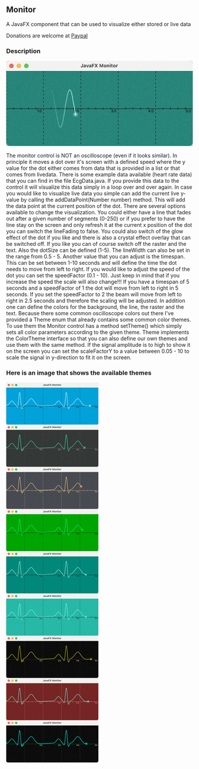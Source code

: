 ## Monitor
A JavaFX component that can be used to visualize either stored or live data

Donations are welcome at [Paypal](https://paypal.me/hans0l0)

### Description
![Overview](https://github.com/HanSolo/monitor/raw/main/monitorBig.jpg)

The monitor control is NOT an oscilloscope (even if it looks similar). In principle it moves a dot
over it's screen with a defined speed where the y value for the dot either comes from data that is
provided in a list or that comes from livedata.
There is some example data available (heart rate data) that you can find in the file EcgData.java.
If you provide this data to the control it will visualize this data simply in a loop over and over again.
In case you would like to visualize live data you simple can add the current live y-value by calling
the addDataPoint(Number number) method. This will add the data point at the current position of the dot.
There are several options available to change the visualization.
You could either have a line that fades out after a given number of segments (0-250) or if you prefer
to have the line stay on the screen and only refresh it at the current x position of the dot you can
switch the lineFading to false.
You could also switch of the glow effect of the dot if you like and there is also a crystal effect
overlay that can be switched off.
If you like you can of course switch off the raster and the text. Also the dotSize can be defined (1-5).
The lineWidth can also be set in the range from 0.5 - 5.
Another value that you can adjust is the timespan. This can be set between 1-10 seconds and will define
the time the dot needs to move from left to right.
If you would like to adjust the speed of the dot you can set the speedFactor (0.1 - 10).
Just keep in mind that if you increase the speed the scale will also change!!!
If you have a timespan of 5 seconds and a speedFactor of 1 the dot will move from left to right
in 5 seconds. If you set the speedFactor to 2 the beam will move from left to right in 2.5 seconds
and therefore the scaling will be adjusted.
In addition one can define the colors for the background, the line, the raster and the text.
Because there some common oscilloscope colors out there I've provided a Theme enum that already contains
some common color themes. To use them the Monitor control has a method setTheme() which simply sets
all color parameters according to the given theme. 
Theme implements the ColorTheme interface so that you can also define our own themes and use them
with the same method.
If the signal amplitude is to high to show it on the screen you can set the scaleFactorY to a value
between 0.05 - 10 to scale the signal in y-direction to fit it on the screen.

### Here is an image that shows the available themes
![Themes](https://github.com/HanSolo/monitor/raw/main/monitor.jpg)